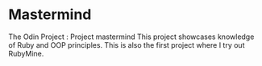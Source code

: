 # Mastermind
The Odin Project : Project mastermind
This project showcases knowledge of Ruby and OOP principles. This is also
the first project where I try out RubyMine.
